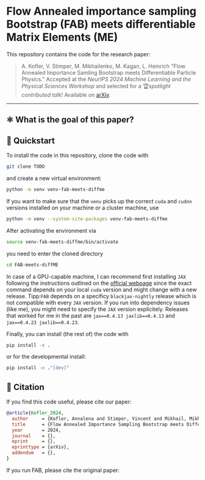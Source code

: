 # Flow Annealed importance sampling Bootstrap (FAB) meets differentiable Matrix Elements (ME)
This repository contains the code for the research paper:

> A. Kofler, V. Stimper, M. Mikhailenko, M. Kagan, L. Heinrich
> "Flow Annealed Importance Samling Bootstrap meets Differentiable Particle Physics." 
> Accepted at the _NeurIPS 2024 Machine Learning and the Physical Sciences Workshop_ and selected for a 🏆*spotlight contributed talk*!
> Available on [arXiv]().

---

## ⚛️ What is the goal of this paper?


## 🚀 Quickstart

To install the code in this repository, clone the code with
```bash
git clone TODO
```
and create a new virtual environment:
```bash
python -m venv venv-fab-meets-diffme
```
If you want to make sure that the `venv` picks up the correct `cuda` and `cudnn` versions installed on your machine or a cluster machine, use
```bash
python -m venv --system-site-packages venv-fab-meets-diffme
```
After activating the environment via
```bash
source venv-fab-meets-diffme/bin/activate
```
you need to enter the cloned directory
```bash
cd FAB-meets-diffME
```
In case of a GPU-capable machine, I can recommend first installing `JAX` following the instructions outlined on the [official webpage](https://jax.readthedocs.io/en/latest/installation.html) since the exact command depends on your local `cuda` version and might change with a new release.
Tipp:`FAB` depends on a specificy `blackjax-nightly` release which is not compatible with every `JAX` version. If you run into dependency issues (like me), you might need to specify the `JAX` version explicitely. Releases that worked for me in the past are `jax==0.4.13 jaxlib==0.4.13` and `jax==0.4.23 jaxlib==0.4.23`.

Finally, you can install (the rest of) the code with
```bash
pip install -e .
```
or for the developmental install:
```bash
pip install -e ."[dev]"
```

## 📜 Citation

If you find this code useful, please cite our paper:

```bibtex
@article{Kofler_2024,
  author     = {Kofler, Annalena and Stimper, Vincent and Mikhail, Mikhasenko and Kagan, Michael and Heinrich, Lukas},
  title      = {Flow Annealed Importance Sampling Bootstrap meets Differentiable Particle Physics},
  year       = 2024,
  journal    = {},
  eprint     = {},
  eprinttype = {arXiv},
  addendum   = {},
}
```
If you run FAB, please cite the original paper:
